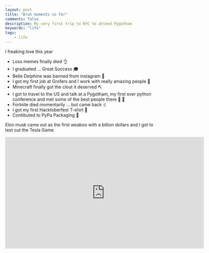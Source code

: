 ```yaml
---
layout: post
title: "Bruh moments so far"
comments: false
description: My very first trip to NYC to attend Pygotham
keywords: "life"
tags:
    - life
---
```



I freaking love this year

- Loss memes finally died 👌
- I graduated ... Great Success 🎓
- Belle Delphine was banned from instagram 💯
- I got my first job at Grofers and I work with really amazing people 💼
- Minecraft finally got the clout it deserved ⛏️
- I got to travel to the US and talk at a Pygotham, my first ever python conference and met some of the best people there 🙌 🙌
- Fortnite died momentarily ... but came back :( 
- I got my first Hacktoberfest T-shirt 👕
- Contibuted to PyPa Packaging 🎉


Elon musk came out as the first weaboo with a billion dollars and I got to test out the Tesla Game 

<iframe width="640" height="360" src="https://www.youtube.com/embed/ZDPHWWZ4tsM" frameborder="0" allow="accelerometer; autoplay; encrypted-media; gyroscope; picture-in-picture" allowfullscreen></iframe>

